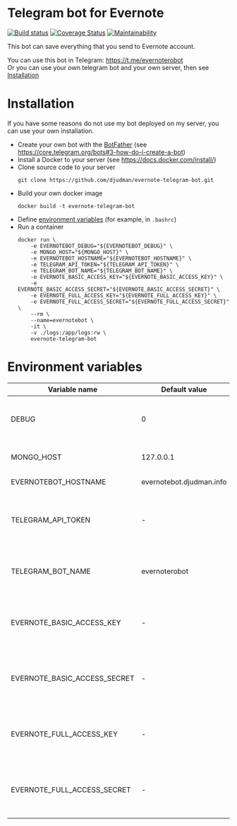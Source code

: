 Telegram bot for Evernote
=========================
[![Build status](https://travis-ci.org/djudman/evernote-telegram-bot.svg?branch=master)](https://travis-ci.org/djudman/evernote-telegram-bot?branch=master)
[![Coverage Status](https://coveralls.io/repos/github/djudman/evernote-telegram-bot/badge.svg?branch=master)](https://coveralls.io/github/djudman/evernote-telegram-bot?branch=master)
[![Maintainability](https://api.codeclimate.com/v1/badges/1d23d48c1a7370b7b12f/maintainability)](https://codeclimate.com/github/djudman/evernote-telegram-bot/maintainability)

This bot can save everything that you send to Evernote account.

You can use this bot in Telegram: https://t.me/evernoterobot  
Or you can use your own telegram bot and your own server, then see [Installation](#Installation)

# Installation
If you have some reasons do not use my bot deployed on my server, you can use
your own installation.  

* Create your own bot with the
[BotFather](https://telegram.me/BotFather)
(see https://core.telegram.org/bots#3-how-do-i-create-a-bot)  
* Install a Docker to your server (see https://docs.docker.com/install/)
* Clone source code to your server
    ```
    git clone https://github.com/djudman/evernote-telegram-bot.git
    ```
* Build your own docker image
    ```
    docker build -t evernote-telegram-bot
    ```
* Define [environment variables](#Environment-variables) (for example, in `.bashrc`)
* Run a container
    ```
    docker run \
        -e EVERNOTEBOT_DEBUG="${EVERNOTEBOT_DEBUG}" \
        -e MONGO_HOST="${MONGO_HOST}" \
        -e EVERNOTEBOT_HOSTNAME="${EVERNOTEBOT_HOSTNAME}" \
        -e TELEGRAM_API_TOKEN="${TELEGRAM_API_TOKEN}" \
        -e TELEGRAM_BOT_NAME="${TELEGRAM_BOT_NAME}" \
        -e EVERNOTE_BASIC_ACCESS_KEY="${EVERNOTE_BASIC_ACCESS_KEY}" \
        -e EVERNOTE_BASIC_ACCESS_SECRET="${EVERNOTE_BASIC_ACCESS_SECRET}" \
        -e EVERNOTE_FULL_ACCESS_KEY="${EVERNOTE_FULL_ACCESS_KEY}" \
        -e EVERNOTE_FULL_ACCESS_SECRET="${EVERNOTE_FULL_ACCESS_SECRET}" \
        --rm \
        --name=evernotebot \
        -it \
        -v ./logs:/app/logs:rw \
        evernote-telegram-bot
    ```

# Environment variables
| Variable name                | Default value | Description |
|------------------------------|---------------|-------------|
| DEBUG                        | 0             | Enable debug mode (additional logging enabled) |
| MONGO_HOST                   | 127.0.0.1     | Hostname for mongodb host|
| EVERNOTEBOT_HOSTNAME         | evernotebot.djudman.info | DNS name of your host
| TELEGRAM_API_TOKEN           | -             | Access token for telegram API. You can obtain this by BotFather |
| TELEGRAM_BOT_NAME            | evernoterobot | Name of telegram bot. You used this in BotFather |
| EVERNOTE_BASIC_ACCESS_KEY    | -             | appKey for your Evernote app (with readonly permissions) |
| EVERNOTE_BASIC_ACCESS_SECRET | -             | secret for your Evernote app (with readonly permissions) |
| EVERNOTE_FULL_ACCESS_KEY     | -             | appKey for your Evernote app (with read/write permissions) |
| EVERNOTE_FULL_ACCESS_SECRET  | -             | secret for your Evernote app (with read/write permissions) |
